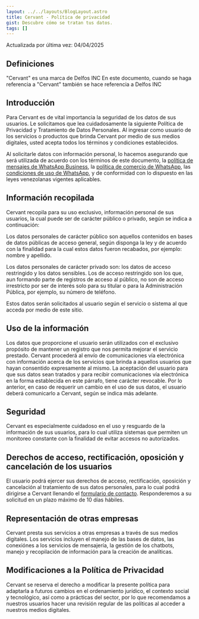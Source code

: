 ```yaml
---
layout: ../../layouts/BlogLayout.astro
title: Cervant - Política de privacidad
gist: Descubre cómo se tratan tus datos.
tags: []
---
```

Actualizada por última vez: 04/04/2025

## Definiciones

"Cervant" es una marca de Delfos INC En este documento, cuando se haga referencia a "Cervant" también se hace referencia a Delfos INC

## Introducción

Para Cervant es de vital importancia la seguridad de los datos de sus usuarios. Le solicitamos que lea cuidadosamente la siguiente Política de Privacidad y Tratamiento de Datos Personales. Al ingresar como usuario de los servicios o productos que brinda Cervant por medio de sus medios digitales, usted acepta todos los términos y condiciones establecidos.

Al solicitarle datos con información personal, lo hacemos asegurando que será utilizada de acuerdo con los términos de este documento, la [política de mensajes de WhatsApp Business](https://www.whatsapp.com/legal/business-policy?lang=es_LA), la [política de comercio de WhatsApp](https://www.whatsapp.com/legal/commerce-policy/?fbclid=IwAR2vx5t1ncfK-mOnEu62wdvdgZc7rOTaUrX74EtwYCosTRJ2Sqyhr2bIPSM), las [condiciones de uso de WhatsApp](https://www.whatsapp.com/legal/business-terms), y de conformidad con lo dispuesto en las leyes venezolanas vigentes aplicables.

## Información recopilada

Cervant recopila para su uso exclusivo, información personal de sus usuarios, la cual puede ser de carácter público o privado, según se indica a continuación:

Los datos personales de carácter público son aquellos contenidos en bases de datos públicas de acceso general, según disponga la ley y de acuerdo con la finalidad para la cual estos datos fueron recabados, por ejemplo: nombre y apellido.

Los datos personales de carácter privado son: los datos de acceso restringido y los datos sensibles. Los de acceso restringido son los que, aun formando parte de registros de acceso al público, no son de acceso irrestricto por ser de interés solo para su titular o para la Administración Pública, por ejemplo, su número de teléfono.

Estos datos serán solicitados al usuario según el servicio o sistema al que acceda por medio de este sitio.

## Uso de la información

Los datos que proporcione el usuario serán utilizados con el exclusivo propósito de mantener un registro que nos permita mejorar el servicio prestado. Cervant procederá al envío de comunicaciones vía electrónica con información acerca de los servicios que brinda a aquellos usuarios que hayan consentido expresamente al mismo. La aceptación del usuario para que sus datos sean tratados y para recibir comunicaciones vía electrónica en la forma establecida en este párrafo, tiene carácter revocable. Por lo anterior, en caso de requerir un cambio en el uso de sus datos, el usuario deberá comunicarlo a Cervant, según se indica más adelante.

## Seguridad

Cervant es especialmente cuidadoso en el uso y resguardo de la información de sus usuarios, para lo cual utiliza sistemas que permiten un monitoreo constante con la finalidad de evitar accesos no autorizados.

## Derechos de acceso, rectificación, oposición y cancelación de los usuarios

El usuario podrá ejercer sus derechos de acceso, rectificación, oposición y cancelación al tratamiento de sus datos personales, para lo cual podrá dirigirse a Cervant llenando el [formulario de contacto](https://cervant.com/contact). Responderemos a su solicitud en un plazo máximo de 10 días hábiles.

## Representación de otras empresas

Cervant presta sus servicios a otras empresas a través de sus medios digitales. Los servicios incluyen el manejo de las bases de datos, las conexiónes a los servicios de mensajería, la gestión de los chatbots, manejo y recopilación de información para la creación de analíticas. 

## Modificaciones a la Política de Privacidad

Cervant se reserva el derecho a modificar la presente política para adaptarla a futuros cambios en el ordenamiento jurídico, el contexto social y tecnológico, así como a prácticas del sector, por lo que recomendamos a nuestros usuarios hacer una revisión regular de las políticas al acceder a nuestros medios digitales.